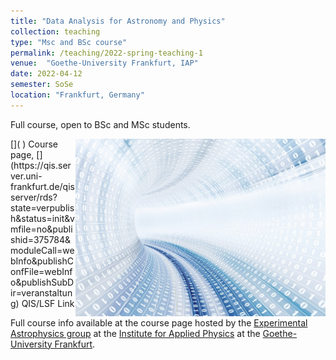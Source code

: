 ```yaml
---
title: "Data Analysis for Astronomy and Physics"
collection: teaching
type: "Msc and BSc course"
permalink: /teaching/2022-spring-teaching-1
venue:  "Goethe-University Frankfurt, IAP"
date: 2022-04-12
semester: SoSe
location: "Frankfurt, Germany"
---
```






Full course, open to BSc and MSc students.

<img style="float: right;" src="/images/Data-Large_edit_small.jpg" width="400">
[<i class="fas fa-link"></i>]( )  Course page, [<i class="fas fa-link"></i>](https://qis.server.uni-frankfurt.de/qisserver/rds?state=verpublish&status=init&vmfile=no&publishid=375784&moduleCall=webInfo&publishConfFile=webInfo&publishSubDir=veranstaltung) QIS/LSF Link

Full course info available at the course page hosted by the [Experimental Astrophysics group](https://exp-astro.de) at the [Institute for Applied Physics](https://www.uni-frankfurt.de/49311579/) at the [Goethe-University Frankfurt](https://www.uni-frankfurt.de).
